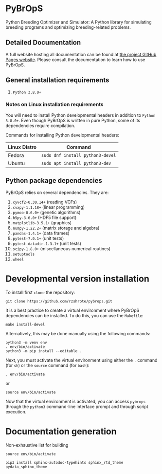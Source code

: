 # PyBrOpS
Python Breeding Optimizer and Simulator: A Python library for simulating
breeding programs and optimizing breeding-related problems.

## Detailed Documentation
A full website hosting all documentation can be found at [the project GitHub Pages website](https://rzshrote.github.io/pybrops/).
Please consult the documentation to learn how to use PyBrOpS.

## General installation requirements
1) `Python 3.8.0+`

### Notes on Linux installation requirements
You will need to install Python developmental headers in addition to
`Python 3.8.0+`. Even though PyBrOpS is written in pure Python, some of its
dependencies require compilation.

Commands for installing Python developmental headers:

| Linux Distro  | Command                           |
| ------------- | --------------------------------- |
| Fedora        | `sudo dnf install python3-devel`  |
| Ubuntu        | `sudo apt install python3-dev`    |

## Python package dependencies
PyBrOpS relies on several dependencies. They are:

1) `cyvcf2-0.30.14+` (reading VCFs)
2) `cvxpy-1.1.18+` (linear programming)
3) `pymoo-0.6.0+` (genetic algorithms)
4) `h5py-3.6.0+` (HDF5 file support)
5) `matplotlib-3.5.1+` (graphics)
6) `numpy-1.22.2+` (matrix storage and algebra)
7) `pandas-1.4.1+` (data frames)
8) `pytest-7.0.1+` (unit tests)
9) `pytest-datadir-1.3.1+` (unit tests)
10) `scipy-1.8.0+` (miscellaneous numerical routines)
11) `setuptools`
12) `wheel`

# Developmental version installation
To install first `clone` the repository:
```
git clone https://github.com/rzshrote/pybrops.git
```

It is a best practice to create a virtual environment where PyBrOpS dependencies
can be installed. To do this, you can use the `Makefile`:
```
make install-devel
```

Alternatively, this may be done manually using the following commands:
```
python3 -m venv env
. env/bin/activate
python3 -m pip install --editable .
```

Next, you must activate the virtual environment using either the `.` command
(for `sh`) or the `source` command (for `bash`):
```
. env/bin/activate
```
or
```
source env/bin/activate
```

Now that the virtual environment is activated, you can access `pybrops`
through the `python3` command-line interface prompt and through script
execution.

# Documentation generation

Non-exhaustive list for building
```
source env/bin/activate

pip3 install sphinx-autodoc-typehints sphinx_rtd_theme pydata_sphinx_theme
```